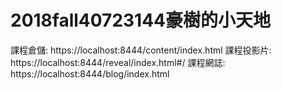 # 2018fall40723144豪樹的小天地
課程倉儲: https://localhost:8444/content/index.html
課程投影片: https://localhost:8444/reveal/index.html#/
課程網誌: https://localhost:8444/blog/index.html
